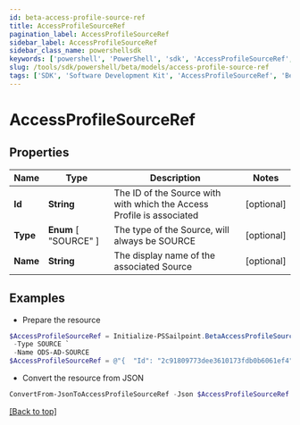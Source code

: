 ```yaml
---
id: beta-access-profile-source-ref
title: AccessProfileSourceRef
pagination_label: AccessProfileSourceRef
sidebar_label: AccessProfileSourceRef
sidebar_class_name: powershellsdk
keywords: ['powershell', 'PowerShell', 'sdk', 'AccessProfileSourceRef', 'BetaAccessProfileSourceRef'] 
slug: /tools/sdk/powershell/beta/models/access-profile-source-ref
tags: ['SDK', 'Software Development Kit', 'AccessProfileSourceRef', 'BetaAccessProfileSourceRef']
---
```



# AccessProfileSourceRef

## Properties

Name | Type | Description | Notes
------------ | ------------- | ------------- | -------------
**Id** | **String** | The ID of the Source with with which the Access Profile is associated | [optional] 
**Type** |  **Enum** [  "SOURCE" ] | The type of the Source, will always be SOURCE | [optional] 
**Name** | **String** | The display name of the associated Source | [optional] 

## Examples

- Prepare the resource
```powershell
$AccessProfileSourceRef = Initialize-PSSailpoint.BetaAccessProfileSourceRef  -Id 2c91809773dee3610173fdb0b6061ef4 `
 -Type SOURCE `
 -Name ODS-AD-SOURCE
$AccessProfileSourceRef = @"{  "Id": "2c91809773dee3610173fdb0b6061ef4", "Type": "SOURCE", "Name": "ODS-AD-SOURCE" }"@
```

- Convert the resource from JSON
```powershell
ConvertFrom-JsonToAccessProfileSourceRef -Json $AccessProfileSourceRef
```


[[Back to top]](#) 

